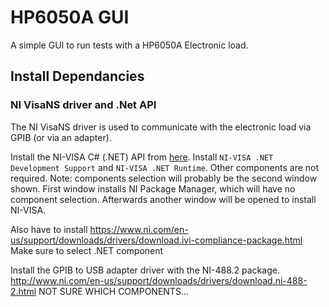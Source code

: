 # HP6050A GUI
A simple GUI to run tests with a HP6050A Electronic load. 

## Install Dependancies

### NI VisaNS driver and .Net API
The NI VisaNS driver is used to communicate with the electronic load via GPIB (or via an adapter).

Install the NI-VISA C# (.NET) API from [here](https://www.ni.com/visa/). Install `NI-VISA .NET Development Support` and `NI-VISA .NET Runtime`. Other components are not required. Note: components selection will probably be the second window shown. First window installs NI Package Manager, which will have no component selection. Afterwards another window will be opened to install NI-VISA.

Also have to install https://www.ni.com/en-us/support/downloads/drivers/download.ivi-compliance-package.html
Make sure to select .NET component

Install the GPIB to USB adapter driver with the NI-488.2 package.
http://www.ni.com/en-us/support/downloads/drivers/download.ni-488-2.html
NOT SURE WHICH COMPONENTS...
